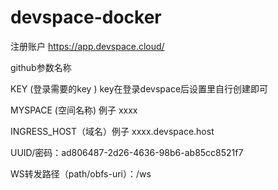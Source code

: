 # devspace-docker


注册账户
https://app.devspace.cloud/


github参数名称

KEY  (登录需要的key ) key在登录devspace后设置里自行创建即可

MYSPACE  (空间名称) 例子 xxxx

INGRESS_HOST（域名）例子 xxxx.devspace.host


UUID/密码：ad806487-2d26-4636-98b6-ab85cc8521f7

WS转发路径（path/obfs-uri）：/ws
